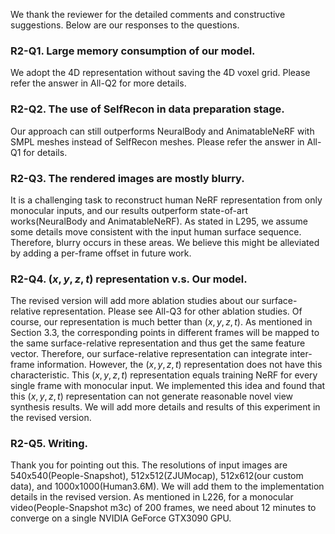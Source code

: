 We thank the reviewer for the detailed comments and constructive suggestions. Below are our responses to the questions.
### **R2-Q1. Large memory consumption of our model.** 
We adopt the 4D representation without saving the 4D voxel grid. Please refer the answer in All-Q2 for more details.
### **R2-Q2. The use of SelfRecon in data preparation stage.**
Our approach can still outperforms NeuralBody and AnimatableNeRF with SMPL meshes instead of SelfRecon meshes. Please refer the answer in All-Q1 for details.
### **R2-Q3. The rendered images are mostly blurry.**
It is a challenging task to reconstruct human NeRF representation from only monocular inputs, and our results outperform state-of-art works(NeuralBody and AnimatableNeRF). As stated in L295, we assume some details move consistent with the input human surface sequence. Therefore, blurry occurs in these areas. We believe this might be alleviated by adding a per-frame offset in future work.
### **R2-Q4. $(x,y,z,t)$ representation v.s. Our model.**
The revised version will add more ablation studies about our surface-relative representation. Please see All-Q3 for other ablation studies.
Of course, our representation is much better than $(x,y,z,t)$. As mentioned in Section 3.3, the corresponding points in different frames will be mapped to the same surface-relative representation and thus get the same feature vector. Therefore, our surface-relative representation can integrate inter-frame information. However, the $(x,y,z,t)$ representation does not have this characteristic. This $(x,y,z,t)$ representation equals training NeRF for every single frame with monocular input. We implemented this idea and found that this $(x,y,z,t)$ representation can not generate reasonable novel view synthesis results. We will add more details and results of this experiment in the revised version.
### **R2-Q5. Writing.**
Thank you for pointing out this. The resolutions of input images are 540x540(People-Snapshot), 512x512(ZJUMocap), 512x612(our custom data), and 1000x1000(Human3.6M). We will add them to the implementation details in the revised version. 
As mentioned in L226, for a monocular video(People-Snapshot m3c) of 200 frames, we need about 12 minutes to converge on a single NVIDIA GeForce GTX3090 GPU.
